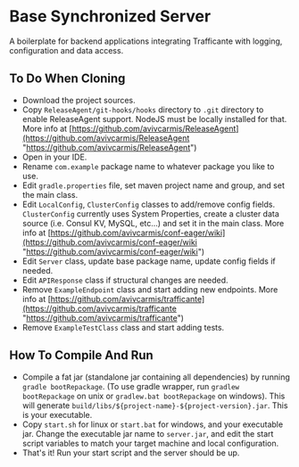 # Base Synchronized Server
A boilerplate for backend applications integrating Trafficante with logging, configuration and data access.

## To Do When Cloning
- Download the project sources.
- Copy `ReleaseAgent/git-hooks/hooks` directory to `.git` directory to enable ReleaseAgent support. NodeJS must be locally installed for that. More info at [https://github.com/avivcarmis/ReleaseAgent](https://github.com/avivcarmis/ReleaseAgent "https://github.com/avivcarmis/ReleaseAgent")
- Open in your IDE.
- Rename `com.example` package name to whatever package you like to use.
- Edit `gradle.properties` file, set maven project name and group, and set the main class.
- Edit `LocalConfig`, `ClusterConfig` classes to add/remove config fields. `ClusterConfig` currently uses System Properties, create a cluster data source (i.e. Consul KV, MySQL, etc...) and set it in the main class. More info at [https://github.com/avivcarmis/conf-eager/wiki](https://github.com/avivcarmis/conf-eager/wiki "https://github.com/avivcarmis/conf-eager/wiki")
- Edit `Server` class, update base package name, update config fields if needed.
- Edit `APIResponse` class if structural changes are needed.
- Remove `ExampleEndpoint` class and start adding new endpoints. More info at [https://github.com/avivcarmis/trafficante](https://github.com/avivcarmis/trafficante "https://github.com/avivcarmis/trafficante")
- Remove `ExampleTestClass` class and start adding tests.


## How To Compile And Run
- Compile a fat jar (standalone jar containing all dependencies) by running `gradle bootRepackage`. (To use gradle wrapper, run `gradlew bootRepackage` on unix or `gradlew.bat bootRepackage` on windows). This will generate `build/libs/${project-name}-${project-version}.jar`. This is your executable.
- Copy `start.sh` for linux or `start.bat` for windows, and your executable jar. Change the executable jar name to `server.jar`, and edit the start script variables to match your target machine and local configuration.
- That's it! Run your start script and the server should be up.